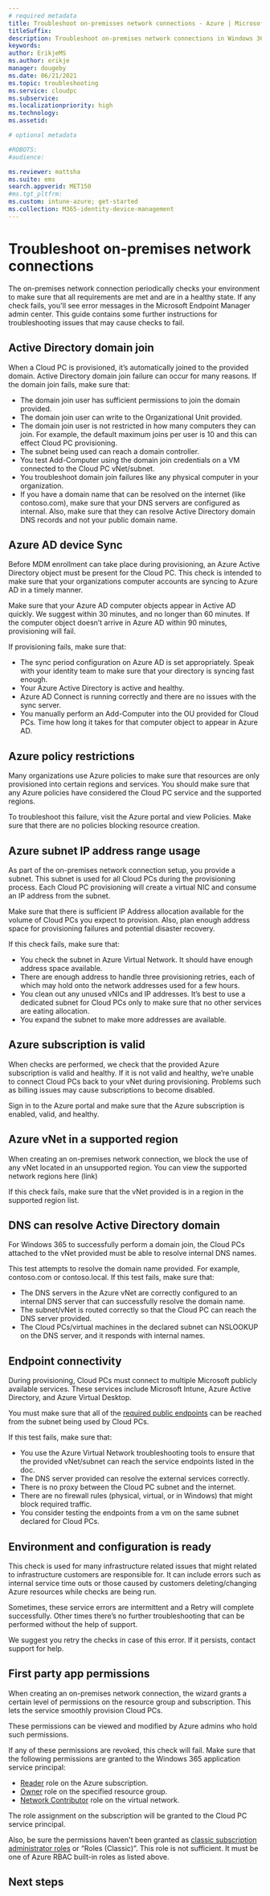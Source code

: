 ```yaml
---
# required metadata
title: Troubleshoot on-premisses network connections - Azure | Microsoft Docs
titleSuffix:
description: Troubleshoot on-premises network connections in Windows 365.
keywords:
author: ErikjeMS  
ms.author: erikje
manager: dougeby
ms.date: 06/21/2021
ms.topic: troubleshooting
ms.service: cloudpc
ms.subservice: 
ms.localizationpriority: high
ms.technology:
ms.assetid: 

# optional metadata

#ROBOTS:
#audience:

ms.reviewer: mattsha
ms.suite: ems
search.appverid: MET150
#ms.tgt_pltfrm:
ms.custom: intune-azure; get-started
ms.collection: M365-identity-device-management
---
```


# Troubleshoot on-premises network connections

The on-premises network connection periodically checks your environment to make sure that all requirements are met and are in a healthy state. If any check fails, you'll see error messages in the Microsoft Endpoint Manager admin center. This guide contains some further instructions for troubleshooting issues that may cause checks to fail.

## Active Directory domain join

When a Cloud PC is provisioned, it’s automatically joined to the provided domain. Active Directory domain join failure can occur for many reasons. If the domain join fails, make sure that:

- The domain join user has sufficient permissions to join the domain provided.  
- The domain join user can write to the Organizational Unit provided.  
- The domain join user is not restricted in how many computers they can join. For example, the default maximum joins per user is 10 and this can effect Cloud PC provisioning.
- The subnet being used can reach a domain controller.
- You test Add-Computer using the domain join credentials on a VM connected to the Cloud PC vNet/subnet.
- You troubleshoot domain join failures like any physical computer in your organization.
- If you have a domain name that can be resolved on the internet (like contoso.com), make sure that your DNS servers are configured as internal. Also, make sure that they can resolve Active Directory domain DNS records and not your public domain name.  

## Azure AD device Sync

Before MDM enrollment can take place during provisioning, an Azure Active Directory object must be present for the Cloud PC. This check is intended to make sure that your organizations computer accounts are syncing to Azure AD in a timely manner.  

Make sure that your Azure AD computer objects appear in Active AD quickly. We suggest within 30 minutes, and no longer than 60 minutes. If the computer object doesn’t arrive in Azure AD within 90 minutes, provisioning will fail.  

If provisioning fails, make sure that:

- The sync period configuration on Azure AD is set appropriately. Speak with your identity team to make sure that your directory is syncing fast enough.  
- Your Azure Active Directory is active and healthy.  
- Azure AD Connect is running correctly and there are no issues with the sync server.  
- You manually perform an Add-Computer into the OU provided for Cloud PCs. Time how long it takes for that computer object to appear in Azure AD.

## Azure policy restrictions

Many organizations use Azure policies to make sure that resources are only provisioned into certain regions and services. You should make sure that any Azure policies have considered the Cloud PC service and the supported regions.  

To troubleshoot this failure, visit the Azure portal and view Policies. Make sure that there are no policies blocking resource creation.  

## Azure subnet IP address range usage

As part of the on-premises network connection setup, you provide a subnet. This subnet is used for all Cloud PCs during the provisioning process. Each Cloud PC provisioning will create a virtual NIC and consume an IP address from the subnet.  

Make sure that there is sufficient IP Address allocation available for the volume of Cloud PCs you expect to provision. Also, plan enough address space for provisioning failures and potential disaster recovery.  

If this check fails, make sure that:

- You check the subnet in Azure Virtual Network. It should have enough address space available.  
- There are enough address to handle three provisioning retries, each of which may hold onto the network addresses used for a few hours.  
- You clean out any unused vNICs and IP addresses. It’s best to use a dedicated subnet for Cloud PCs only to make sure that no other services are eating allocation.  
- You expand the subnet to make more addresses are available.

## Azure subscription is valid

When checks are performed, we check that the provided Azure subscription is valid and healthy. If it is not valid and healthy, we’re unable to connect Cloud PCs back to your vNet during provisioning. Problems such as billing issues may cause subscriptions to become disabled.  

Sign in to the Azure portal and make sure that the Azure subscription is enabled, valid, and healthy.  

## Azure vNet in a supported region

When creating an on-premises network connection, we block the use of any vNet located in an unsupported region. You can view the supported network regions here (link)  

If this check fails, make sure that the vNet provided is in a region in the supported region list.

## DNS can resolve Active Directory domain

For Windows 365 to successfully perform a domain join, the Cloud PCs attached to the vNet provided must be able to resolve internal DNS names.  

This test attempts to resolve the domain name provided. For example, contoso.com or contoso.local. If this test fails, make sure that:

- The DNS servers in the Azure vNet are correctly configured to an internal DNS server that can successfully resolve the domain name.  
- The subnet/vNet is routed correctly so that the Cloud PC can reach the DNS server provided.  
- The Cloud PCs/virtual machines in the declared subnet can NSLOOKUP on the DNS server, and it responds with internal names.

## Endpoint connectivity

During provisioning, Cloud PCs must connect to multiple Microsoft publicly available services. These services include Microsoft Intune, Azure Active Directory, and Azure Virtual Desktop.  

You must make sure that all of the [required public endpoints](requirements-network.md#allow-network-connectivity) can be reached from the subnet being used by Cloud PCs.

If this test fails, make sure that:

- You use the Azure Virtual Network troubleshooting tools to ensure that the provided vNet/subnet can reach the service endpoints listed in the doc.
- The DNS server provided can resolve the external services correctly.
- There is no proxy between the Cloud PC subnet and the internet.
- There are no firewall rules (physical, virtual, or in Windows) that might block required traffic.
- You consider testing the endpoints from a vm on the same subnet declared for Cloud PCs.

## Environment and configuration is ready

This check is used for many infrastructure related issues that might related to infrastructure customers are responsible for. It can include errors such as internal service time outs or those caused by customers deleting/changing Azure resources while checks are being run.  

Sometimes, these service errors are intermittent and a Retry will complete successfully. Other times there’s no further troubleshooting that can be performed without the help of support.  

We suggest you retry the checks in case of this error. If it persists, contact support for help.  

## First party app permissions

When creating an on-premises network connection, the wizard grants a certain level of permissions on the resource group and subscription. This lets the service smoothly provision Cloud PCs.  

These permissions can be viewed and modified by Azure admins who hold such permissions.  

If any of these permissions are revoked, this check will fail. Make sure that the following permissions are granted to the Windows 365 application service principal:

- [Reader](/azure/role-based-access-control/built-in-roles#reader) role on the Azure subscription.
- [Owner](/azure/role-based-access-control/built-in-roles#owner) role on the specified resource group.
- [Network Contributor](/azure/role-based-access-control/built-in-roles#network-contributor) role on the virtual network.

The role assignment on the subscription will be granted to the Cloud PC service principal.  

Also, be sure the permissions haven't been granted as [classic subscription administrator roles](/azure/role-based-access-control/rbac-and-directory-admin-roles#classic-subscription-administrator-roles) or “Roles (Classic)”. This role is not sufficient. It must be one of Azure RBAC built-in roles as listed above.

<!-- ########################## -->
## Next steps


